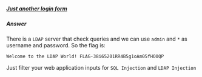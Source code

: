 ##### [Just another login form](http://ringzer0team.com/challenges/124)
##### Answer

There is a `LDAP` server that check queries and we can use `admin` and `*` as username and password. So the flag is:
```
Welcome to the LDAP World! FLAG-38i65201RR4B5g1oAm05fHO0QP
```

Just filter your web application inputs for `SQL Injection` and `LDAP Injection`
